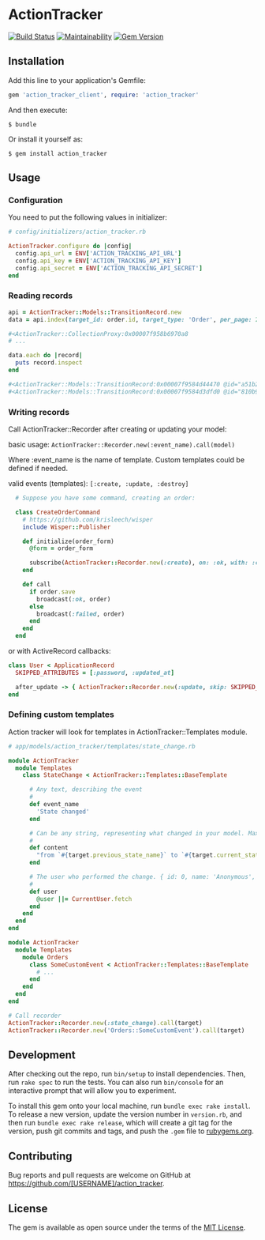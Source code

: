 # ActionTracker

[![Build Status](https://semaphoreci.com/api/v1/ipm/action_tracker/branches/master/badge.svg)](https://semaphoreci.com/ipm/action_tracker)
[![Maintainability](https://api.codeclimate.com/v1/badges/cfdcabfc3610c6eac895/maintainability)](https://codeclimate.com/github/psyipm/action_tracker/maintainability)
[![Gem Version](https://badge.fury.io/rb/action_tracker_client.svg)](https://badge.fury.io/rb/action_tracker_client)

## Installation

Add this line to your application's Gemfile:

```ruby
gem 'action_tracker_client', require: 'action_tracker'
```

And then execute:

    $ bundle

Or install it yourself as:

    $ gem install action_tracker

## Usage

### Configuration

You need to put the following values in initializer:

```ruby
# config/initializers/action_tracker.rb

ActionTracker.configure do |config|
  config.api_url = ENV['ACTION_TRACKING_API_URL']
  config.api_key = ENV['ACTION_TRACKING_API_KEY']
  config.api_secret = ENV['ACTION_TRACKING_API_SECRET']
end
```

### Reading records

```ruby
api = ActionTracker::Models::TransitionRecord.new
data = api.index(target_id: order.id, target_type: 'Order', per_page: 25, cursor: 'Y3VycmVudF9wYWdl')

#<ActionTracker::CollectionProxy:0x00007f958b6970a8
# ...

data.each do |record|
  puts record.inspect
end

#<ActionTracker::Models::TransitionRecord:0x00007f9584d44470 @id="a51b2fe2-fa92-4e91-bdcd-5beee9081903"...
#<ActionTracker::Models::TransitionRecord:0x00007f9584d3dfd0 @id="810b900d-d24b-4206-85e3-b7a53e55a060"...
```

### Writing records

Call ActionTracker::Recorder after creating or updating your model:

basic usage: `ActionTracker::Recorder.new(:event_name).call(model)`

Where :event_name is the name of template. Custom templates could be defined if needed.

valid events (templates): `[:create, :update, :destroy]`

```ruby
  # Suppose you have some command, creating an order:

  class CreateOrderCommand
    # https://github.com/krisleech/wisper
    include Wisper::Publisher

    def initialize(order_form)
      @form = order_form

      subscribe(ActionTracker::Recorder.new(:create), on: :ok, with: :call)
    end

    def call
      if order.save
        broadcast(:ok, order)
      else
        broadcast(:failed, order)
      end
    end
  end
```

or with ActiveRecord callbacks:

```ruby
class User < ApplicationRecord
  SKIPPED_ATTRIBUTES = [:password, :updated_at]

  after_update -> { ActionTracker::Recorder.new(:update, skip: SKIPPED_ATTRIBUTES).call(self) }
end
```

### Defining custom templates

Action tracker will look for templates in ActionTracker::Templates module.

```ruby
# app/models/action_tracker/templates/state_change.rb

module ActionTracker
  module Templates
    class StateChange < ActionTracker::Templates::BaseTemplate

      # Any text, describing the event
      #
      def event_name
        'State changed'
      end

      # Can be any string, representing what changed in your model. Max length limited to 1000 chars
      #
      def content
        "from `#{target.previous_state_name}` to `#{target.current_state_name}`"
      end

      # The user who performed the change. { id: 0, name: 'Anonymous', type: 'System' }
      #
      def user
        @user ||= CurrentUser.fetch
      end
    end
  end
end

module ActionTracker
  module Templates
    module Orders
      class SomeCustomEvent < ActionTracker::Templates::BaseTemplate
        # ...
      end
    end
  end
end

# Call recorder
ActionTracker::Recorder.new(:state_change).call(target)
ActionTracker::Recorder.new('Orders::SomeCustomEvent').call(target)
```

## Development

After checking out the repo, run `bin/setup` to install dependencies. Then, run `rake spec` to run the tests. You can also run `bin/console` for an interactive prompt that will allow you to experiment.

To install this gem onto your local machine, run `bundle exec rake install`. To release a new version, update the version number in `version.rb`, and then run `bundle exec rake release`, which will create a git tag for the version, push git commits and tags, and push the `.gem` file to [rubygems.org](https://rubygems.org).

## Contributing

Bug reports and pull requests are welcome on GitHub at https://github.com/[USERNAME]/action_tracker.

## License

The gem is available as open source under the terms of the [MIT License](https://opensource.org/licenses/MIT).
